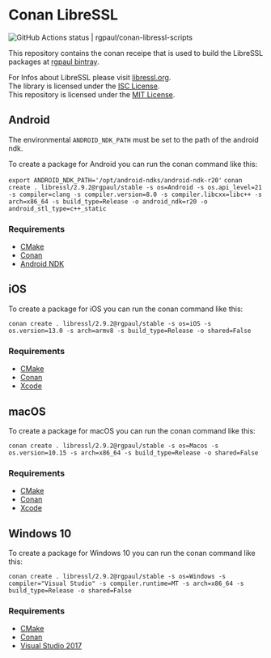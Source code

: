 # Conan LibreSSL

![GitHub Actions status | rgpaul/conan-libressl-scripts](https://github.com/rgpaul/conan-libressl-scripts/workflows/build/badge.svg)

This repository contains the conan receipe that is used to build the LibreSSL packages at [rgpaul bintray](https://bintray.com/manromen/rgpaul).

For Infos about LibreSSL please visit [libressl.org](https://www.libressl.org/).  
The library is licensed under the [ISC License](https://tldrlegal.com/license/-isc-license).  
This repository is licensed under the [MIT License](LICENSE).

## Android

The environmental `ANDROID_NDK_PATH` must be set to the path of the android ndk.

To create a package for Android you can run the conan command like this:

`export ANDROID_NDK_PATH='/opt/android-ndks/android-ndk-r20'`
`conan create . libressl/2.9.2@rgpaul/stable -s os=Android -s os.api_level=21 -s compiler=clang -s compiler.version=8.0 -s compiler.libcxx=libc++ -s arch=x86_64 -s build_type=Release -o android_ndk=r20 -o android_stl_type=c++_static`

### Requirements

* [CMake](https://cmake.org/)
* [Conan](https://conan.io/)
* [Android NDK](https://developer.android.com/ndk/downloads/)

## iOS

To create a package for iOS you can run the conan command like this:

`conan create . libressl/2.9.2@rgpaul/stable -s os=iOS -s os.version=13.0 -s arch=armv8 -s build_type=Release -o shared=False`

### Requirements

* [CMake](https://cmake.org/)
* [Conan](https://conan.io/)
* [Xcode](https://developer.apple.com/xcode/)

## macOS

To create a package for macOS you can run the conan command like this:

`conan create . libressl/2.9.2@rgpaul/stable -s os=Macos -s os.version=10.15 -s arch=x86_64 -s build_type=Release -o shared=False`

### Requirements

* [CMake](https://cmake.org/)
* [Conan](https://conan.io/)
* [Xcode](https://developer.apple.com/xcode/)

## Windows 10

To create a package for Windows 10 you can run the conan command like this:

`conan create . libressl/2.9.2@rgpaul/stable -s os=Windows -s compiler="Visual Studio" -s compiler.runtime=MT -s arch=x86_64 -s build_type=Release -o shared=False`

### Requirements

* [CMake](https://cmake.org/)
* [Conan](https://conan.io/)
* [Visual Studio 2017](https://visualstudio.microsoft.com/de/downloads/)